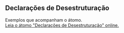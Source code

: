 ## Declarações de Desestruturação

Exemplos que acompanham o átomo.  
[Leia o átomo "Declarações de Desestruturação" online.](https://stepik.org/lesson/350539/step/1)